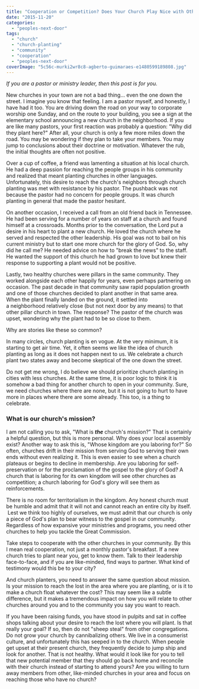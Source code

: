 ```yaml
---
title: "Cooperation or Competition? Does Your Church Play Nice with Others?"
date: "2015-11-20"
categories: 
  - "peoples-next-door"
tags: 
  - "church"
  - "church-planting"
  - "community"
  - "cooperation"
  - "peoples-next-door"
coverImage: "5c56c-murki2wr8c8-agberto-guimaraes-e1480599189808.jpg"
---
```


_If you are a pastor or ministry leader, then this post is for you._

New churches in your town are not a bad thing... even the one down the street. I imagine you know that feeling. I am a pastor myself, and honestly, I have had it too. You are driving down the road on your way to corporate worship one Sunday, and on the route to your building, you see a sign at the elementary school announcing a new church in the neighborhood. If you are like many pastors, your first reaction was probably a question: "Why did they plant here?" After all, your church is only a few more miles down the road. You may be wondering if they plan to take your members. You may jump to conclusions about their doctrine or motivation. Whatever the rub, the initial thoughts are often not positive.

Over a cup of coffee, a friend was lamenting a situation at his local church. He had a deep passion for reaching the people groups in his community and realized that meant planting churches in other languages. Unfortunately, this desire to reach the church's neighbors through church planting was met with resistance by his pastor. The pushback was not because the pastor had no concern for people groups. It was church planting in general that made the pastor hesitant.

On another occasion, I received a call from an old friend back in Tennessee. He had been serving for a number of years on staff at a church and found himself at a crossroads. Months prior to the conversation, the Lord put a desire in his heart to plant a new church. He loved the church where he served and respected the other leadership. His goal was not to bail on his current ministry but to start one more church for the glory of God. So, why did he call me? He needed advice on how to "break the news" to the staff. He wanted the support of this church he had grown to love but knew their response to supporting a plant would not be positive.

Lastly, two healthy churches were pillars in the same community. They worked alongside each other happily for years, even perhaps partnering on occasion. The past decade in that community saw rapid population growth and one of those churches decided to plant another in that same area. When the plant finally landed on the ground, it settled into a neighborhood relatively close (but not next door by any means) to that other pillar church in town. The response? The pastor of the church was upset, wondering why the plant had to be so close to them.

Why are stories like these so common?

In many circles, church planting is en vogue. At the very minimum, it is starting to get air time. Yet, it often seems we like the idea of church planting as long as it does not happen next to us. We celebrate a church plant two states away and become skeptical of the one down the street.

Do not get me wrong, I do believe we should prioritize church planting in cities with less churches. At the same time, it is poor logic to think it is somehow a bad thing for another church to open in your community. Sure, we need churches where there are none, but it is not going to hurt to have more in places where there are some already. This too, is a thing to celebrate.

### What is our church's mission?

I am not calling you to ask, "What is _**the**_ church's mission?" That is certainly a helpful question, but this is more personal. Why does your local assembly exist? Another way to ask this is, "Whose kingdom are you laboring for?" So often, churches drift in their mission from serving God to serving their own ends without even realizing it. This is even easier to see when a church plateaus or begins to decline in membership. Are you laboring for self-preservation or for the proclamation of the gospel to the glory of God? A church that is laboring for its own kingdom will see other churches as competition; a church laboring for God's glory will see them as reinforcements.

There is no room for territorialism in the kingdom. Any honest church must be humble and admit that it will not and cannot reach an entire city by itself.  Lest we think too highly of ourselves, we must admit that our church is only a piece of God's plan to bear witness to the gospel in our community. Regardless of how expansive your ministries and programs, you need other churches to help you tackle the Great Commission.

Take steps to cooperate with the other churches in your community. By this I mean real cooperation, not just a monthly pastor's breakfast. If a new church tries to plant near you, get to know them. Talk to their leadership face-to-face, and if you are like-minded, find ways to partner. What kind of testimony would this be to your city?

And church planters, you need to answer the same question about mission. Is your mission to reach the lost in the area where you are planting, or is it to make a church float whatever the cost? This may seem like a subtle difference, but it makes a tremendous impact on how you will relate to other churches around you and to the community you say you want to reach.

If you have been raising funds, you have stood in pulpits and sat in coffee shops talking about your desire to reach the lost where you will plant. Is that really your goal? If so, then do not "sheep steal" from other congregations. Do not grow your church by cannibalizing others. We live in a consumerist culture, and unfortunately this has seeped in to the church. When people get upset at their present church, they frequently decide to jump ship and look for another. That is not healthy. What would it look like for you to tell that new potential member that they should go back home and reconcile with their church instead of starting to attend yours? Are you willing to turn away members from other, like-minded churches in your area and focus on reaching those who have no church?
